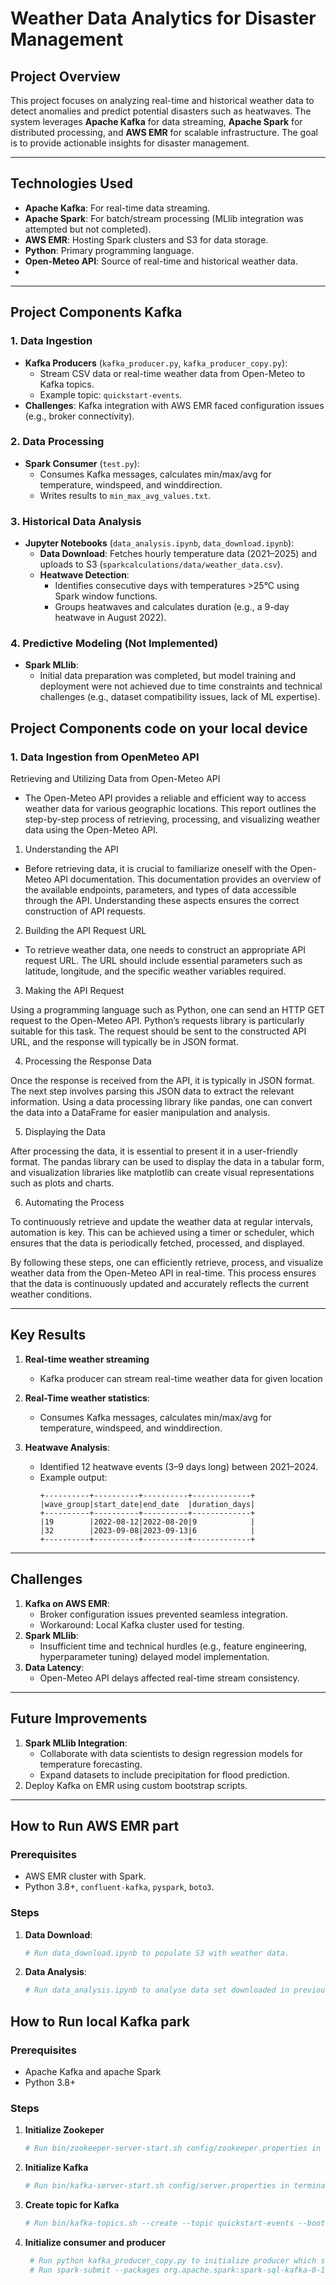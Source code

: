 # Weather Data Analytics for Disaster Management

## Project Overview
This project focuses on analyzing real-time and historical weather data to detect anomalies and predict potential disasters such as heatwaves. The system leverages **Apache Kafka** for data streaming, **Apache Spark** for distributed processing, and **AWS EMR** for scalable infrastructure. The goal is to provide actionable insights for disaster management.

---

## Technologies Used
- **Apache Kafka**: For real-time data streaming.
- **Apache Spark**: For batch/stream processing (MLlib integration was attempted but not completed).
- **AWS EMR**: Hosting Spark clusters and S3 for data storage.
- **Python**: Primary programming language.
- **Open-Meteo API**: Source of real-time and historical weather data.
- 

---

## Project Components Kafka

### 1. Data Ingestion
- **Kafka Producers** (`kafka_producer.py`, `kafka_producer_copy.py`):
  - Stream CSV data or real-time weather data from Open-Meteo to Kafka topics.
  - Example topic: `quickstart-events`.
- **Challenges**: Kafka integration with AWS EMR faced configuration issues (e.g., broker connectivity).

### 2. Data Processing
- **Spark Consumer** (`test.py`):
  - Consumes Kafka messages, calculates min/max/avg for temperature, windspeed, and winddirection.
  - Writes results to `min_max_avg_values.txt`.

### 3. Historical Data Analysis
- **Jupyter Notebooks** (`data_analysis.ipynb`, `data_download.ipynb`):
  - **Data Download**: Fetches hourly temperature data (2021–2025) and uploads to S3 (`sparkcalculations/data/weather_data.csv`).
  - **Heatwave Detection**:
    - Identifies consecutive days with temperatures >25°C using Spark window functions.
    - Groups heatwaves and calculates duration (e.g., a 9-day heatwave in August 2022).

### 4. Predictive Modeling (Not Implemented)
- **Spark MLlib**:
  - Initial data preparation was completed, but model training and deployment were not achieved due to time constraints and technical challenges (e.g., dataset compatibility issues, lack of ML expertise).

## Project Components code on your local device
### 1. Data Ingestion from OpenMeteo API
Retrieving and Utilizing Data from Open-Meteo API

- The Open-Meteo API provides a reliable and efficient way to access weather data for various geographic locations. This report outlines the step-by-step process of retrieving, processing, and visualizing weather data using the Open-Meteo API.

1. Understanding the API

- Before retrieving data, it is crucial to familiarize oneself with the Open-Meteo API documentation. This documentation provides an overview of the available endpoints, parameters, and types of data accessible through the API. Understanding these aspects ensures the correct construction of API requests.

2. Building the API Request URL

- To retrieve weather data, one needs to construct an appropriate API request URL. The URL should include essential parameters such as latitude, longitude, and the specific weather variables required.

3. Making the API Request

Using a programming language such as Python, one can send an HTTP GET request to the Open-Meteo API. Python’s requests library is particularly suitable for this task. The request should be sent to the constructed API URL, and the response will typically be in JSON format.

4. Processing the Response Data

Once the response is received from the API, it is typically in JSON format. The next step involves parsing this JSON data to extract the relevant information. Using a data processing library like pandas, one can convert the data into a DataFrame for easier manipulation and analysis.

5. Displaying the Data

After processing the data, it is essential to present it in a user-friendly format. The pandas library can be used to display the data in a tabular form, and visualization libraries like matplotlib can create visual representations such as plots and charts.

6. Automating the Process

To continuously retrieve and update the weather data at regular intervals, automation is key. This can be achieved using a timer or scheduler, which ensures that the data is periodically fetched, processed, and displayed.

By following these steps, one can efficiently retrieve, process, and visualize weather data from the Open-Meteo API in real-time. This process ensures that the data is continuously updated and accurately reflects the current weather conditions.

---

## Key Results
1. **Real-time weather streaming**
   - Kafka producer can stream real-time weather data for given location
1. **Real-Time weather statistics**:
   - Consumes Kafka messages, calculates min/max/avg for temperature, windspeed, and winddirection.

2. **Heatwave Analysis**:
   - Identified 12 heatwave events (3–9 days long) between 2021–2024.
   - Example output:
     ```
     +----------+----------+----------+-------------+
     |wave_group|start_date|end_date  |duration_days|
     +----------+----------+----------+-------------+
     |19        |2022-08-12|2022-08-20|9            |
     |32        |2023-09-08|2023-09-13|6            |
     +----------+----------+----------+-------------+
     ```

---

## Challenges
1. **Kafka on AWS EMR**:
   - Broker configuration issues prevented seamless integration.
   - Workaround: Local Kafka cluster used for testing.
2. **Spark MLlib**:
   - Insufficient time and technical hurdles (e.g., feature engineering, hyperparameter tuning) delayed model implementation.
3. **Data Latency**:
   - Open-Meteo API delays affected real-time stream consistency.

---

## Future Improvements
1. **Spark MLlib Integration**:
   - Collaborate with data scientists to design regression models for temperature forecasting.
   - Expand datasets to include precipitation for flood prediction.
2. Deploy Kafka on EMR using custom bootstrap scripts.

---

## How to Run AWS EMR part
### Prerequisites
- AWS EMR cluster with Spark.
- Python 3.8+, `confluent-kafka`, `pyspark`, `boto3`.

### Steps
1. **Data Download**:
   ```bash
   # Run data_download.ipynb to populate S3 with weather data.

2. **Data Analysis**:
   ```bash
   # Run data_analysis.ipynb to analyse data set downloaded in previous step

## How to Run local Kafka park
### Prerequisites
- Apache Kafka and apache Spark
- Python 3.8+

### Steps
1. **Initialize Zookeper**
   ```bash
   # Run bin/zookeeper-server-start.sh config/zookeeper.properties in terminal inside folder with Kafka to initialize Zookeper


2. **Initialize Kafka**
   ```bash
   # Run bin/kafka-server-start.sh config/server.properties in terminal inside folder with Kafka to initialize Kafka

3. **Create topic for Kafka**
    ```bash
    # Run bin/kafka-topics.sh --create --topic quickstart-events --bootstrap-server localhost:9092 to create topic which will be used to comunicate betwean producer and consumer
4. **Initialize consumer and producer**
   ```bash
    # Run python kafka_producer_copy.py to initialize producer which stream real-time data from website or python kafka_producer.py to initialize producer which stram next samples from given csb
    # Run spark-submit --packages org.apache.spark:spark-sql-kafka-0-10_2.12:3.5.4 test.py to initialize consumer


